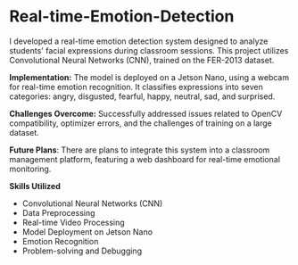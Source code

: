 # Real-time-Emotion-Detection

I developed a real-time emotion detection system designed to analyze students' facial expressions during classroom sessions. This project utilizes Convolutional Neural Networks (CNN), trained on the FER-2013 dataset.

**Implementation:** The model is deployed on a Jetson Nano, using a webcam for real-time emotion recognition. It classifies expressions into seven categories: angry, disgusted, fearful, happy, neutral, sad, and surprised.

**Challenges Overcome:** Successfully addressed issues related to OpenCV compatibility, optimizer errors, and the challenges of training on a large dataset.

**Future Plans**: There are plans to integrate this system into a classroom management platform, featuring a web dashboard for real-time emotional monitoring.

**Skills Utilized**
- Convolutional Neural Networks (CNN)
- Data Preprocessing
- Real-time Video Processing
- Model Deployment on Jetson Nano
- Emotion Recognition
- Problem-solving and Debugging
